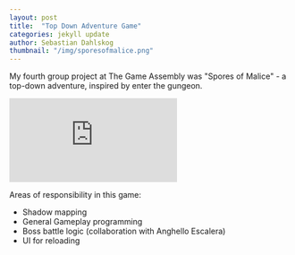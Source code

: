 ```yaml
---
layout: post
title:  "Top Down Adventure Game"
categories: jekyll update
author: Sebastian Dahlskog
thumbnail: "/img/sporesofmalice.png"
---
```


My fourth group project at The Game Assembly was "Spores of Malice" - a top-down adventure, inspired by enter the gungeon.
<iframe src="https://www.youtube.com/embed/JWn_G3hDBeY" frameborder="0" allowfullscreen></iframe>

Areas of responsibility in this game: 
* Shadow mapping
* General Gameplay programming
* Boss battle logic (collaboration with Anghello Escalera)
* UI for reloading